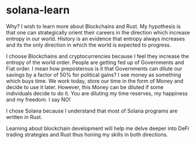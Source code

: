 # solana-learn

Why?
I wish to learn more about Blockchains and Rust. My hypothesis is that one can strategically orient their careers in the direction which increase entropy in our world. History is an evidence that entropy always increases and its the only direction in which the world is expected to progress.

I choose Blockchains and cryptocurrencies because I feel they increase the entropy of the world order. People are getting fed up of Governments and Fiat order. I mean how preposterous is it that Governments can dilute our savings by a factor of 50% for political gains? I see money as something which buys time. We work today, store our time in the form of Money and decide to use it later. However, this Money can be diluted if some individuals decide to do it. You are diluting my time reserves, my happiness and my freedom. I say NO!

I chose Solana because I understand that most of Solana programs are written in Rust. 

Learning about blockchain development will help me delve deeper into DeFi trading strategies and Rust thus honing my skills in both directions.

